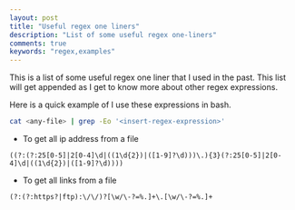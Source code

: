 ```yaml
---
layout: post
title: "Useful regex one liners"
description: "List of some useful regex one-liners"
comments: true
keywords: "regex,examples"
---
```

This is a list of some useful regex one liner that I used in the past. This list will get appended as I get to know more about other regex expressions.

Here is a quick example of I use these expressions in bash.
```bash
cat <any-file> | grep -Eo '<insert-regex-expression>'
```
* To get all ip address from a file
```
((?:(?:25[0-5]|2[0-4]\d|((1\d{2})|([1-9]?\d)))\.){3}(?:25[0-5]|2[0-4]\d|((1\d{2})|([1-9]?\d))))
```
* To get all links from a file
```
(?:(?:https?|ftp):\/\/)?[\w/\-?=%.]+\.[\w/\-?=%.]+
```
